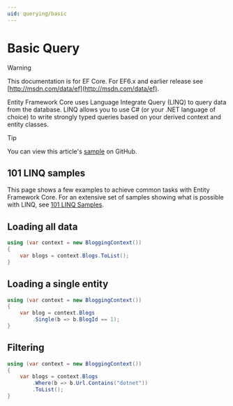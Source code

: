 ```yaml
---
uid: querying/basic
---
```

# Basic Query

> [!WARNING]
> This documentation is for EF Core. For EF6.x and earlier release see [http://msdn.com/data/ef](http://msdn.com/data/ef).

Entity Framework Core uses Language Integrate Query (LINQ) to query data from the database. LINQ allows you to use C# (or your .NET language of choice) to write strongly typed queries based on your derived context and entity classes.

> [!TIP]
> You can view this article's [sample](https://github.com/aspnet/EntityFramework.Docs/tree/master/samples/Querying) on GitHub.

## 101 LINQ samples

This page shows a few examples to achieve common tasks with Entity Framework Core. For an extensive set of samples showing what is possible with LINQ, see [101 LINQ Samples](https://code.msdn.microsoft.com/101-LINQ-Samples-3fb9811b).

## Loading all data

<!-- [!code-csharp[Main](samples/Querying/Querying/Basics/Sample.cs)] -->
````csharp
using (var context = new BloggingContext())
{
    var blogs = context.Blogs.ToList();
}
````

## Loading a single entity

<!-- [!code-csharp[Main](samples/Querying/Querying/Basics/Sample.cs)] -->
````csharp
using (var context = new BloggingContext())
{
    var blog = context.Blogs
        .Single(b => b.BlogId == 1);
}
````

## Filtering

<!-- [!code-csharp[Main](samples/Querying/Querying/Basics/Sample.cs)] -->
````csharp
using (var context = new BloggingContext())
{
    var blogs = context.Blogs
        .Where(b => b.Url.Contains("dotnet"))
        .ToList();
}
````
